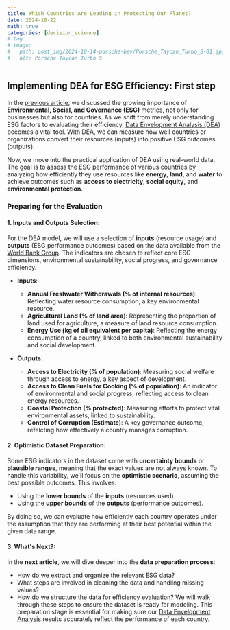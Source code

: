 ```yaml
---
title: Which Countries Are Leading in Protecting Our Planet?
date: 2024-10-22
math: true
categories: [decision_science]
# tag: 
# image:
#   path: post_img/2024-10-14-porsche-bev/Porsche_Taycan_Turbo_S-01.jpg
#   alt: Porsche Taycan Turbo S
---
```

## **Implementing DEA for ESG Efficiency: First step**
In the [previous article](https://optinbusiness.com/posts/ESG/), we discussed the growing importance of **Environmental, Social, and Governance (ESG)** metrics, not only for businesses but also for countries. As we shift from merely understanding ESG factors to evaluating their efficiency, [Data Envelopment Analysis (DEA)](https://optinbusiness.com/posts/DEA/) becomes a vital tool. With DEA, we can measure how well countries or organizations convert their resources (inputs) into positive ESG outcomes (outputs).

Now, we move into the practical application of DEA using real-world data. The goal is to assess the ESG performance of various countries by analyzing how efficiently they use resources like **energy**, **land**, and **water** to achieve outcomes such as **access to electricity**, **social equity**, and **environmental protection**.

### **Preparing for the Evaluation**
#### **1. Inputs and Outputs Selection**:
For the DEA model, we will use a selection of **inputs** (resource usage) and **outputs** (ESG performance outcomes) based on the data available from the [World Bank Group](https://www.worldbank.org/ext/en/home). The indicators are chosen to reflect core ESG dimensions, environmental sustainability, social progress, and governance efficiency.
- **Inputs**:
  - **Annual Freshwater Withdrawals (% of internal resources)**: Reflecting water resource consumption, a key environmental resource.
  - **Agricultural Land (% of land area)**: Representing the proportion of land used for agriculture, a measure of land resource consumption.
  - **Energy Use (kg of oil equivalent per capita)**: Reflecting the energy consumption of a country, linked to both environmental sustainability and social development.

- **Outputs**:
  - **Access to Electricity (% of population)**: Measuring social welfare through access to energy, a key aspect of development.
  - **Access to Clean Fuels for Cooking (% of population)**: An indicator of environmental and social progress, reflecting access to clean energy resources.
  - **Coastal Protection (% protected)**: Measuring efforts to protect vital environmental assets, linked to sustainability.
  - **Control of Corruption (Estimate)**: A key governance outcome, refelcting how effectively a country manages corruption.

#### **2. Optimistic Dataset Preparation**:
Some ESG indicators in the dataset come with **uncertainty bounds** or **plausible ranges**, meaning that the exact values are not always known. To handle this variability, we'll focus on the **optimistic scenario**, assuming the best possible outcomes. This involves:
- Using the **lower bounds** of the **inputs** (resources used).
- Using the **upper bounds** of the **outputs** (performance outcomes).

By doing so, we can evaluate how efficiently each country operates under the assumption that they are performing at their best potential within the given data range.

#### **3. What's Next?**:
In the **next article**, we will dive deeper into the **data preparation process**:
- How do we extract and organize the relevant ESG data?
- What steps are involved in cleaning the data and handling missing values?
- How do we structure the data for efficiency evaluation?
We will walk through these steps to ensure the dataset is ready for modeling. This preparation stage is essential for making sure our [Data Envelopment Analysis](https://optinbusiness.com/posts/DEA/) results accurately reflect the performance of each country.
